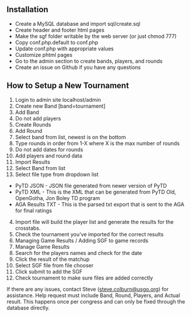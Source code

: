 ## Installation

- Create a MySQL database and import sql/create.sql
- Create header and footer html pages
- Make the sgf folder writable by the web server (or just chmod 777)
- Copy conf.php.default to conf.php
- Update conf.php with appropriate values
- Customize phtml pages
- Go to the admin section to create bands, players, and rounds
- Create an issue on Github if you have any questions

## How to Setup a New Tournament
1. Login to admin site localhost/admin  
2. Create new Band [band=tournament]  
1. Add Band  
2. Do not add players  
3. Create Rounds  
1. Add Round  
2. Select band from list, newest is on the bottom  
3. Type rounds in order from 1-X where X is the max number of rounds  
4. Do not add dates for rounds  
4. Add players and round data  
1. Import Results  
2. Select Band from list  
3. Select file type from dropdown list  
- PyTD JSON - JSON file generated from newer version of PyTD  
- PyTD XML - This is the XML that can be generated from PyTD Old, OpenGotha, Jon Boley TD program  
- AGA Results TXT - This is the parsed txt export that is sent to the AGA for final ratings  
4. Import file will build the player list and generate the results for the crosstabs.   
5. Check the tournament you’ve imported for the correct results  
5. Managing Game Results / Adding SGF to game records  
1. Manage Game Results  
2. Search for the players names and check for the date  
3. Click the result of the matchup  
4. Select SGF file from file chooser  
5. Click submit to add the SGF  
6. Check tournament to make sure files are added correctly  

If there are any issues, contact Steve (steve.colburn@usgo.org) for assistance. Help request must include Band, Round, Players, and Actual result. This happens once per congress and can only be fixed through the database directly.
